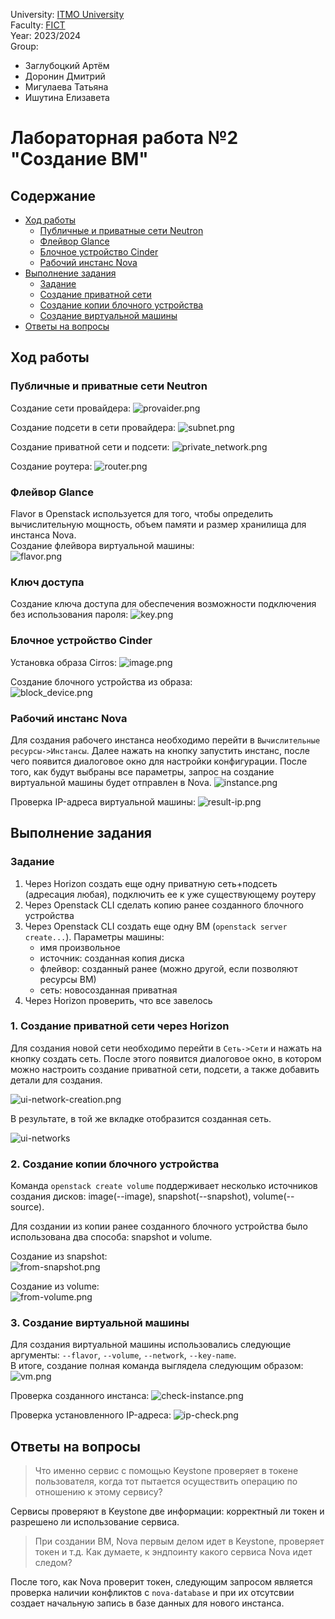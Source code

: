 University: [ITMO University](https://itmo.ru/ru/)  \
Faculty: [FICT](https://fict.itmo.ru) \
Year: 2023/2024 \
Group:

- Заглубоцкий Артём
- Доронин Дмитрий
- Мигулаева Татьяна
- Ишутина Елизавета

# Лабораторная работа №2 "Создание ВМ"

## Содержание

- [Ход работы](#ход-работы)
  - [Публичные и приватные сети Neutron](#публичные-и-приватные-сети-neutron) 
  - [Флейвор Glance](#флейвор-glance)
  - [Блочное устройство Cinder](#блочное-устройство-cinder)
  - [Рабочий инстанс Nova](#рабочий-инстанс-nova)
- [Выполнение задания](#выполнение-задания)
  - [Задание](#задание)
  - [Создание приватной сети](#1-создание-приватной-сети-через-horizon)
  - [Создание копии блочного устройства](#2-создание-копии-блочного-устройства)
  - [Создание виртуальной машины](#3-создание-виртуальной-машины)
- [Ответы на вопросы](#ответы-на-вопросы)

## Ход работы

### Публичные и приватные сети Neutron

Создание сети провайдера:
![provaider.png](./img/creation_network.png)

Создание подсети в сети провайдера:
![subnet.png](./img/creation_subnet.png)

Создание приватной сети и подсети:
![private_network.png](./img/creation_private_network.png)

Создание роутера:
![router.png](./img/creation_router.png)

### Флейвор Glance

Flavor в Openstack используется для того, чтобы определить вычислительную мощность, объем памяти и размер хранилища для инстанса Nova. \
Создание флейвора виртуальной машины: \
![flavor.png](./img/creation_flavor.png)

### Ключ доступа

Создание ключа доступа для обеспечения возможности подключения без использования пароля:
![key.png](./img/creation_sshkey.png)

### Блочное устройство Cinder

Установка образа Cirros:
![image.png](./img/creation_image.png)

Создание блочного устройства из образа: \
![block_device.png](./img/creation_block_device.png)

### Рабочий инстанс Nova

Для создания рабочего инстанса необходимо перейти в `Вычислительные ресурсы->Инстансы`. Далее нажать на кнопку запустить инстанс, после чего появится диалоговое окно для настройки конфигурации. После того, как будут выбраны все параметры, запрос на создание виртуальной машины будет отправлен в Nova.
![instance.png](./img/created_instance.png)

Проверка IP-адреса виртуальной машины:
![result-ip.png](./img/result_of_ip.png)

## Выполнение задания

### Задание

1. Через Horizon создать еще одну приватную сеть+подсеть (адресация любая), подключить ее к уже существующему роутеру
2. Через Openstack CLI сделать копию ранее созданного блочного устройства
3. Через Openstack CLI создать еще одну ВМ (`openstack server create...`). Параметры машины:
    - имя произвольное
    - источник: созданная копия диска
    - флейвор: созданный ранее (можно другой, если позволяют ресурсы ВМ)
    - сеть: новосозданная приватная
4. Через Horizon проверить, что все завелось

### 1. Создание приватной сети через Horizon

Для создания новой сети необходимо перейти в `Сеть->Сети` и нажать на кнопку создать сеть. После этого появится диалоговое окно, в котором можно настроить создание приватной сети, подсети, а также добавить детали для создания.

![ui-network-creation.png](./img/ui_network_creation.png)

В результате, в той же вкладке отобразится созданная сеть.

![ui-networks](./img/ui_networks.png)

### 2. Создание копии блочного устройства

Команда `openstack create volume` поддерживает несколько источников создания дисков: image(--image), snapshot(--snapshot), volume(--source).

Для создании из копии ранее созданного блочного устройства было использована два способа: snapshot и volume.

Создание из snapshot: \
![from-snapshot.png](./img/creation_disk_from_snapshot.png)

Создание из volume: \
![from-volume.png](./img/creation_block_from_volume.png)

### 3. Создание виртуальной машины

Для создания виртуальной машины использовались следующие аргументы: `--flavor`, `--volume`, `--network`, `--key-name`. \
В итоге, создание полная команда выглядела следующим образом:
![vm.png](./img/create_instance.png)

Проверка созданного инстанса:
![check-instance.png](./img/ui_check_created_instance.png)

Проверка установленного IP-адреса:
![ip-check.png](./img/result_of_ip_second.png)

## Ответы на вопросы

> Что именно сервис с помощью Keystone проверяет в токене пользователя, когда тот пытается осуществить операцию по отношению к этому сервису?

Сервисы проверяют в Keystone две информации: корректный ли токен и разрешено ли использование сервиса.

> При создании ВМ, Nova первым делом идет в Keystone, проверяет токен и т.д. Как думаете, к эндпоинту какого сервиса Nova идет следом?

После того, как Nova проверит токен, следующим запросом является проверка наличии конфликтов с `nova-database` и при их отсутсвии создает начальную запись в базе данных для нового инстанса.